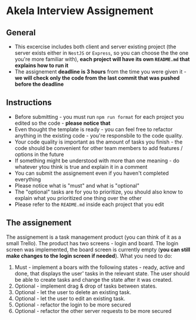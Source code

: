 # Akela Interview Assignement

## General
- This excercise includes both client and server existing project (the server exists either in `NestJS` or `Express`, so you can choose the the one you're more familiar with), **each project will have its own `README.md` that explains how to run it**
- The assignement **deadline is 3 hours** from the time you were given it - **we will check only the code from the last commit that was pushed before the deadline**

## Instructions
- Before submitting - you must run `npm run format` for each project you edited so the code - **please notice that**
- Even thought the template is ready - you can feel free to refactor anything in the existing code - you're responsbile to the code quality.
- Your code quality is important as the amount of tasks you finish - the code should be convenient for other team members to add features / options in the future
- If something might be understood with more than one meaning - do whatever ytou think is true and explain it in a comment
- You can submit the assignement even if you haven't completed everything
- Please notice what is "must" and what is "optional" 
- The "optional" tasks are for you to prioritize, you should also know to explain what you prioritized one thing over the other
- Please refer to the `README.md` inside each project that you edit

## The assignement
The assignement is a task management product (you can think of it as a small Trello).
The product has two screens - login and board. The login screen was implemented, the board screen is currently empty (**you can still make changes to the login screen if needed**).
What you need to do:
1. Must - implement a boars with the following states - ready, active and done, that displays the user' tasks in the relevant state. The user should be able to create tasks and change the state after it was created.
2. Optional - implement drag & drop of tasks between states.
3. Optional - let the user to delete an existing task.
4. Optional - let the user to edit an existing task.
5. Optional - refactor the login to be more secured
6. Optional - refactor the other server requests to be more secured